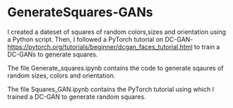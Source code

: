 # GenerateSquares-GANs
I created a dateset of squares of random colors,sizes and orientation using a Python script. Then, I followed a PyTorch tutorial on DC-GAN- https://pytorch.org/tutorials/beginner/dcgan_faces_tutorial.html to train a DC-GANs to generate squares.

The file Generate_squares.ipynb contains the code to generate sqaures of random sizes, colors and orientation.

The file Squares_GAN.ipynb contains the PyTorch tutorial using which I trained a DC-GAN to generate random squares. 
